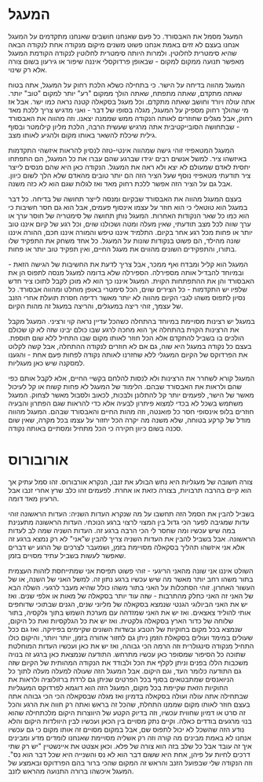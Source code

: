 המעגל
=====

המעגל מסמל את האבסורד. כל פעם שאנחנו חושבים שאנחנו מתקדמים על המעגל אנחנו בעצם לא זזים באמת אנחנו פשוט
משנים מיקום מנקודה אחת לנקודה הבאה שהיא סימטרית לחלוטין. ולמרות היותה סימטרית לחלוטין לנקודה הקודמת 
המעגל מאפשר תנועה ממקום למקום - שבאופן פרדוקסלי איננה שיפור או גירעון בשום צורה אלא רק שינוי. 

המעגל מהווה בדיחה על הישר. כי בתחילה כשלא הלכת רחוק על המעגל, אתה בטוח שאתה מתקדם, שאתה מתפתח, שאתה 
הולך ממקום "רע" יותר למקום "טוב" יותר. אתה עולה ויורד וחושב שאתה מתקדם. וכל מעגל בסקאלה קטנה נראה כמו ישר. 
אבל אז מי שהולך רחוק מספיק על המעגל, מגלה בסופו של דבר - ואני מדגיש צריך ללכת מאד רחוק, אבל מגלים שחוזרים
לאותה הנקודה ממש שממנה יצאנו. וזה מהווה את האבסורד - שבתחושה הסובייקטיבית אתה מרגיש שעשית הרבה, 
הלכת מליון קילומטר ובסוף גילית שיכלת להשאר באותו מקום ולהגיע לאותו מצב. 

המעגל המטאפיזי זוהי גישה שמהווה אינטי-טזה לנסיון להראות איזשהי התקדמות באיזשהו ציר. למשל אנשים רבים יגידו
שברגע שהם עברו את כל המעגל, הם התפתחו יחסית לאדם שמעולם לא יצא ולא ראה את המעגל. הנקודה כאן היא שהם מנסים
לייצר ציר תודעתי מטאפיזי נוסף שעל הציר הזה הם יותר טובים מהאדם שלא הלך לשום כיוון. אבל גם על הציר הזה
אפשר ללכת רחוק מאד ואז לגלות שגם הוא לא כזה משנה. 

בעצם המעגל מהווה את האבסורד שבקיום ומנסה לייצר תחושה של בדיחה. כל דבר במעגל הוא טוטאלי כי הוא חוזר
על עצמו אינסוף פעמים, אבל הוא גם חסר חשיבות כי הוא כמו כל שאר הנקודות האחרות. המעגל נותן תחושה של סימטריה
של חוסר ערך או ערך שווה לכל מצב תודעתי, שאין מעלה ומטה ושכולנו שוים, וכל רגע של קיום איננו טוב יותר 
או פחות מכל רגע אחר בקיום. התלמיד איננו טיפש והמורה איננו חכם, ההורה איננו שונה מהילד, 
הם פשוט בנקודות שונות על המעגל. כל אחד משחק את התפקיד שלו בתורו, והתפקידים השונים 
מהווים את מעגל החיים, ואין תפקיד טוב יותר או פחות.

המעגל הוא קליל ומבדח ואף ממכר, אבל צריך לדעת את החשיבות של הגישה הזאת - ובמיוחד להבדיל אותה מספירלה. הספירלה
שלא בדומה למעגל מנסה לתפוס הן את האבסורד והן את ההתפתחות הקוית. המעגל איננו כך הוא לא מוכן לקבל לתוכו ציר 
חדש שלפיו יש התקדמות - כל הצירים שוים, הכל סימטרי באופן מוחלט ומהווה אבסורד. כל נסיון לתפוס משהו לגבי הקיום מהווה
לא יותר מאשר רדיפה חסרת תועלת אחרי הזנב של עצמך, זוהי ריצה במעגלים, והריצה במעגל זה מהות הקיום.

במעגל יש רצינות מסויימת במיוחד בהתחלה כשהכל עדיין נראה קוי ורציני. המעגל מקבל את הרצינות הקוית בהתחלה
אך הוא מחכה לרגע שבו כולם יבינו שזה לא קו שכולם הולכים בו בשביל להתקדם אלא הכל חוזר לאותו מקום שבו התחיל
ללא שום תוספת. בעצם כל נקודה במעגל היא שוה, גם אם לא חוזרים לנקודה ההתחלה, אבל קשה לקלוט את הפרדוקס של הקיום
המעגלי ללא שחזרנו לאותה נקודה לפחות פעם אחת - והגענו למסקנה שיש כאן מעגליות. 

המעגל קורא לשחרר את הרצינות ולא לנסות להלחם בקשיי החיים, אלא לקבל אותם כפי שהם ולראות את האבסורד שבהם. 
הלימוד של המעגל לא פחות קשוח או קל לעיכול מאשר של הישר, לפעמים יותר קל להתלונן ולבכות, לכאוב ולסבול
מאשר לצחוק. המעגל משתמש בשכל לא בכדי למצוא פיתרון לבעיה אלא כדי להראות שגם הפתרון והבעיה חוזרים בלופ 
אינסופי חסר כל פואנטה, וזה מהות החיים והאבסורד שבהם. המעגל מהווה מודל של קרקע בטוחה, שלא משנה מה יקרה
הכל יחזור על עצמו בכל מקרה, שאין שום סכנה בשום כיוון חקירה כי הכל מתחיל ומסתיים באותה נקודה.

אורובורוס
=======

צורה חשובה של מעגליות היא נחש הבולע את זנבו, הנקרא אורבורוס. זהו סמל עתיק אך הוא קיים בהרבה תרבויות, בצורה
כזאת או אחרת. לפעמים זהו כלב שרץ אחרי זנבו אבל הרעיון מאד דומה. 

בשביל להבין את הסמל הזה תחשבו על מה שנקרא העדות השניה: העדות הראשונה זוהי עדות שמגיבה לפער הכי גדול בין 
המצוי לרצוי ברגע הנוכחי. העדות הראשונה מתענינת במה שיש עכשיו ומה שחסר לי הכי הרבה ברגע זה. העדות השניה
שמה לב לעדות הראשונה. אבל בשביל להבין את העדות השניה צריך להבין ש"אני" לא רק נמצא ברגע זה אלא אני איזשהו תהליך
בסקאלה מסויימת בזמן, ושמעבר לצרכים של הרגע יש דברים שאפשר לעשות בשביל עתיד מסויים בזמן. 

השולט איננו אני שונה מהאני הריגעי - זוהי פשוט תפיסת אני שמתייחסת לזהות העצמית בתור משהו רחב יותר מאשר מה שיש
עכשיו ברגע נתון זה. למשל האני של השנה, או של העשור האחרון. זוהי הסתכלות על האני בתור משהו כולל שהיא מעבר לרגעי. 
השלה הבא של האני זה האני כחלק מהתרבות - שזה עוד יותר בסקאלה של מאות או אלפי שנים. ואז יש את האני הביולוגי הגנטי
שנמצא בסקאלה של מליוני שנים, הגנים שבתוכי שדוחפים אותי להוליד צאצאים. ואז יש את האני שמזדהה עם מערכת השמש
בתוך גלקסיה, בתור שלוחה של כדור הארץ בסקאלה גלקטית. ואז יש את כל הגלקסיות ואת כל היקום, שנמצא בכל מקום בחוקיות
של הטבע ובשדות השונים שקיימים בפיזיקה. ואז גם ככל שעולים במימד ועולים בסקאלת הזמן ניתן גם לחזור אחורה בזמן, יותר
ויותר, והיקום כולו התחיל מנקודה סינגולרית וזה הרמה הכי גבוהה, ואז יש את כאן ועכשיו העדות המוחלטת שתוכה כל 
הסיפור שמסופר כאן עכשיו מתרחש. התודעה שנמצאת כאן ברגע זה בנויה משכבות הללו בפנים וניתן לקלף את הכל ולבודד 
את הנקודה המהותית של הקיום שזה גם התודעה כלומר העד, וגם היקום. אבל המעגל הזה שעולה למעלה מעלה לתוך כל הניואנסים 
שמתבטאים בסוף בכל הפרטים שניתן גם לרדת ברזולוציה ולראות את החוקיות הזאת שקיימת בכל מקום, המעגל הזה הוא דוגמא 
לפרדוקס המעגליות שבתחילה אתה עולה ועולה בסקאלה בדמיון ואז מגלה שבסקאלה הכי הכי גבוהה אתה בעצם חוזר לאותו מקום
שממנו התחלת, שהכל זה בראש ואתה רק חווה את הרגע והכל זה סרט או דמיון שחווית עכשיו, וזה בדיוק הקטע של היווצרות היקום 
מלכתחילה שהוא בנוי מרגעים בודדים כאלה. וקיים נתק מסויים בין הכאן ועכשיו לבין היוולדות היקום והלא נודע הזה שהשכל לא 
יכול לתפוס שם, אבל במקום מסויים זה אותו מקום כי גם עכשיו אנחנו לא באמת מבינים מה קורה וזה רק אשליה מסויימת שאנחנו 
לומדים מדע ומבינים איך זה עובד אבל כל שלב בזה הוא צורה של פלא. וכאן אצטט את איינשטיין "יש רק שתי דרכים לחיות על פיהן, אחת היא ששום דבר הוא לא נס והשנייה היא שכל דבר הוא נס". וזה הנקודה שלי שבפועל הזנב והראש זה המקום שהכי ברור בהם הפרדוקס ובאמצע
של המעגל איכשהו ברורה התנועה מהראש לזנב. 
